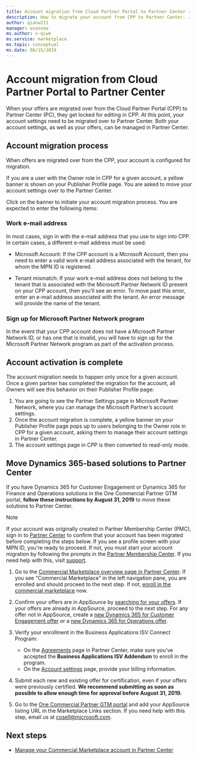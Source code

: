 ```yaml
---
title: Account migration from Cloud Partner Portal to Partner Center - Commercial Marketplace for Azure
description: How to migrate your account from CPP to Partner Center. - Commercial Marketplace for Azure
author: qianw211
manager: evansma
ms.author: v-qiwe
ms.service: marketplace 
ms.topic: conceptual
ms.date: 08/15/2019
---
```


# Account migration from Cloud Partner Portal to Partner Center

When your offers are migrated over from the Cloud Partner Portal (CPP) to Partner Center (PC), they get locked for editing in CPP. At this point, your account settings need to be migrated over to Partner Center.  Both your account settings, as well as your offers, can be managed in Partner Center.

## Account migration process

When offers are migrated over from the CPP, your account is configured for migration. 
 
If you are a user with the Owner role in CPP for a given account, a yellow banner is shown on your Publisher Profile page.  You are asked to move your account settings over to the Partner Center. 

Click on the banner to initiate your account migration process. You are expected to enter the following items:

### **Work e-mail address**

In most cases, sign in with the e-mail address that you use to sign into CPP. In certain cases, a different e-mail address must be used:

* Microsoft Account: If the CPP account is a Microsoft Account, then you need to enter a valid work e-mail address associated with the tenant, for whom the MPN ID is registered. 

* Tenant mismatch: If your work e-mail address does not belong to the tenant that is associated with the Microsoft Partner Network ID present on your CPP account, then you’ll see an error. To move past this error, enter an e-mail address associated with the tenant. An error message will provide the name of the tenant. 

### Sign up for Microsoft Partner Network program

In the event that your CPP account does not have a Microsoft Partner Network ID, or has one that is invalid, you will have to sign up for the Microsoft Partner Network program as part of the activation process.

## Account activation is complete

The account migration needs to happen only once for a given account. Once a given partner has completed the migration for the account, all Owners will see this behavior on their Publisher Profile page:

1. You are going to see the Partner Settings page in Microsoft Partner Network, where you can manage the Microsoft Partner’s account settings. 
2. Once the account migration is complete, a yellow banner on your Publisher Profile page pops up to users belonging to the Owner role in CPP for a given account, asking them to manage their account settings in Partner Center. 
3. The account settings page in CPP is then converted to read-only mode. 

## Move Dynamics 365-based solutions to Partner Center

If you have Dynamics 365 for Customer Engagement or Dynamics 365 for Finance and Operations solutions in the One Commercial Partner GTM portal, **follow these instructions by August 31, 2019** to move these solutions to Partner Center.

> [!NOTE]
> If your account was originally created in Partner Membership Center (PMC), sign in to [Partner Center](https://partner.microsoft.com/pcv/accountsettings/connectedpartnerprofile) to confirm that your account has been migrated before completing the steps below. If you see a profile screen with your MPN ID, you're ready to proceed. If not, you must start your account migration by following the prompts in the [Partner Membership Center](https://partners.microsoft.com/partnerprogram/Welcome.aspx). If you need help with this, visit [support](https://partner.microsoft.com/support?issueid=100-0077).

1. Go to the [Commercial Marketplace overview page in Partner Center](https://partner.microsoft.com/dashboard/commercial-marketplace/overview). If you see "Commercial Marketplace" in the left navigation pane, you are enrolled and should proceed to the next step. If not, [enroll in the commercial marketplace](https://partner.microsoft.com/dashboard/account/v3/enrollment/introduction/azureisv) now.
2. Confirm your offers are in AppSource by [searching for your offers](https://appsource.microsoft.com/). If your offers are already in AppSource, proceed to the next step. For any offer not in AppSource, create a [new Dynamics 365 for Customer Engagement offer](create-new-customer-engagement-offer.md) or a [new Dynamics 365 for Operations offer](create-new-operations-offer.md).
3. Verify your enrollment in the Business Applications ISV Connect Program:
  
   * On the [Agreements](https://partner.microsoft.com/dashboard/account/agreements) page in Partner Center, make sure you’ve accepted the **Business Applications ISV Addendum** to enroll in the program.
   * On the [Account settings](https://partner.microsoft.com/dashboard/account/v3/accountsettings/billingprofile) page, provide your billing information.

4. Submit each new and existing offer for certification, even if your offers were previously certified. **We recommend submitting as soon as possible to allow enough time for approval before August 31, 2019.**
5. Go to the [One Commercial Partner GTM portal](https://msgtm.azurewebsites.net/en-US/Profile/SignIn) and add your AppSource listing URL in the Marketplace Links section. If you need help with this step, email us at cosell@microsoft.com.

## Next steps

- [Manage your Commercial Marketplace account in Partner Center](./manage-account.md) 
